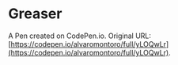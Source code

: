 # Greaser

A Pen created on CodePen.io. Original URL: [https://codepen.io/alvaromontoro/full/yLOQwLr](https://codepen.io/alvaromontoro/full/yLOQwLr).
